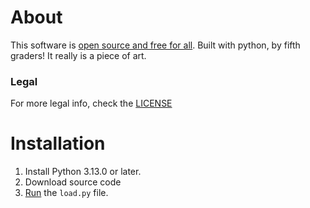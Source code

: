 # About
This software is [open source and free for all](#Legal). Built with python, by fifth graders! It really is a piece of art.

### Legal
For more legal info, check the [LICENSE](https://github.com/Rainesroom/ViewPoint/blob/main/LICENSE.md) 

# Installation
1. Install Python 3.13.0 or later.
2. Download source code
3. [Run](https://realpython.com/run-python-scripts/) the `load.py` file.
